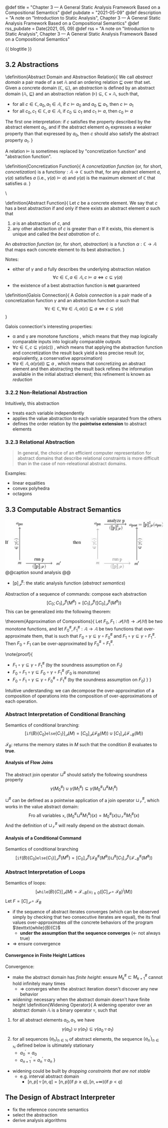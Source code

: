 @def title       = "Chapter 3 — A General Static Analysis Framework Based on a Compositional Semantics"
@def pubdate     = "2021-05-09"
@def description = "A note on \"Introduction to Static Analysis\", Chapter 3 — A General Static Analysis Framework Based on a Compositional Semantics"
@def rss_pubdate = Date(2021, 05, 09)
@def rss         = "A note on \"Introduction to Static Analysis\", Chapter 3 — A General Static Analysis Framework Based on a Compositional Semantics"

{{ blogtitle }}

## 3.2 Abstractions

\definition{Abstract Domain and Abstraction Relation}{
We call _abstract domain_ a pair made of a set 𝔸 and an ordering relation ⊑ over that set.
Given a concrete domain (ℂ, ⊆), an _abstraction_ is defined by an abstract domain (𝔸, ⊑) and an abstraction relation (⊧) ⊆, ℂ × 𝔸, such that,
- for all $c \in ℂ, a_0, a_1 \in 𝔸$, if $c \models a_0$ and $a_0 \sqsubseteq a_1$, then $c \models a_1$
- for all $c_0, c_1 ∈ ℂ, a ∈ 𝔸$, if $c_0 \subseteq c_1$ and $c_1 \models a$, then $c_0 \models a$

The first one interpretation: if $c$ satisfies the property described by the abstract element $a_0$,
and if the abstract element $a_1$ expresses a weaker property than that expressed by $a_0$,
then $c$ should also satisfy the abstract property $a_1$.
}

A relation $\models$ is sometimes replaced by "concretization function" and "abstraction function".

\definition{Concretization Function}{
A _concretization function_ (or, for short, _concretization_) is a function$\gamma: 𝔸 → ℂ$ such that,
for any abstract element $a$, $\gamma(a)$ satisfies $a$ (i.e., $\gamma(a) \models a$) and $\gamma(a)$ is the maximum element of $ℂ$ that satisfies $a$.
}

\\

\definition{Abstract Function}{
Let $c$ be a concrete element. We say that $c$ has a best abstraction if and only if there exists an abstract element $a$ such that
1. $a$ is an abstraction of $c$, and
2. any other abstraction of $c$ is greater than $a$
If it exists, this element is unique and called the _best abstration_ of $c$.

An _abstraction function_ (or, for short, _abstraction_) is a function $\alpha: ℂ \rightarrow 𝔸$ that maps each concrete element to its best abstraction.
}

Notes:
- either of $\gamma$ and $\alpha$ fully describes the underlying abstraction relation
  $$
    \forall c \in ℂ, a \in 𝔸, c \models a \Leftrightarrow c \subseteq \gamma(a)
  $$
- the existence of a best abstraction function is **not** guaranteed

\definition{Galois Connection}{
  A _Galois connection_ is a pair made of a concretization function $\gamma$ and an abstraction function $\alpha$ such that
  $$
    \forall c \in ℂ, \forall a \in 𝔸, \alpha(c) \sqsubseteq a \Leftrightarrow c \subseteq \gamma(a)
  $$
}

Galois connection's interesting properties:
- α and γ are monotone functions
  , which means that they map logically comparable inputs into logically comparable outputs
- $\forall c \in ℂ, c \subseteq \gamma(\alpha(c))$
  , which means that applying the abstraction function and concretization the result back yield a less precise result (or, equivalently, a conservative approximation)
- $\forall a \in 𝔸, \alpha(\gamma(a)) \sqsubseteq a$
  , which means that concretizing an abstract element and then abstracting the result back refines the information available in the initial abstract element; this refinement is known as _reduction_

### 3.2.2 Non-Relational Abstraction

Intuitively, this abstraction
- treats each variable independently
- applies the value abstraction to each variable separated from the others
- defines the order relation by the **pointwise extension** to abstract elements

### 3.2.3 Relational Abstraction

> In general, the choice of an efficient computer representation for abstract domains that describe relational constraints is more difficult than in the case of non-releational abstract domains.

Examples:
- linear equalities
- convex polyhedra
- octagons


## 3.3 Computable Abstract Semantics

![sound analysis](./assets/sound-analysis.png)
@@caption sound analysis @@

- $[\text{p}]^{\#}_𝒫$: the static analysis function (_abstract semantics_)

Abstraction of a sequence of commands: compose each abstraction
$$
  [C_0;C_1]^{\#}_𝒫(M^{\#}) = [C_1]^{\#}_𝒫([C_0]^{\#}_𝒫(M^{\#}))
$$
This can be generalized into the following theorem:

\theorem{Approximation of Compositions}{
  Let $F_0, F_1: 𝒫(𝕄) \rightarrow 𝒫(𝕄)$ be two monotone functions,
  and let $F_0^{\#}, F_1^{\#}: 𝔸 \rightarrow 𝔸$ be two functions that over-approximate them, that is such that $F_0 \circ \gamma \subseteq \gamma \circ F_0^{\#}$ and $F_1 \circ \gamma \subseteq \gamma \circ F_1^{\#}$. \
  Then $F_0 \circ F_1$ can be over-approximated by $F_0^{\#} \circ F_1^{\#}$.

  \note{proof}{
- $F_1 \circ \gamma \subseteq \gamma \circ F_1^{\#}$ (by the soundness assumption on $F_1$)
- $F_0 \circ F_1 \circ \gamma \subseteq F_0 \circ \gamma \circ F_1^{\#}$ ($F_0$ is monotone)
- $F_0 \circ F_1 \circ \gamma \subseteq \gamma \circ F_0^{\#} \circ F_1^{\#}$ (by the soundness assumption on $F_0$)
  }
}

Intuitive understanding: we can decompose the over-approximation of a composition of operations into the composition of over-approximations of each operation.

### Abstract Interpretation of Conditional Branching

Semantics of conditional branching:
$$
  [\texttt{if}(B)\{C_0\} \texttt{else}\{C_1\}]_𝒫(M) = [C_0]_𝒫(ℱ_B(M)) \cup [C_1]_𝒫(ℱ_{\neg B}(M))
$$

$ℱ_{B}$: returns the memory states in $M$ such that the condition $B$ evaluates to **true**.

#### Analysis of Flow Joins

The abstract join operator $\sqcup^{\#}$ should satisfy the following soundness property
$$
    \gamma(M_0^{\#}) \cup \gamma(M_1^{\#}) \subseteq \gamma(M_0^{\#} \sqcup^{\#} M_1^{\#})
$$

$\sqcup^{\#}$ can be defined as a pointwise application of a join operator $\sqcup^{\#}_𝒱$, which works in the value abstract domain:
$$
    \text{Fro all variables } \texttt{x}, (M_0^{\#} \sqcup^{\#} M_1^{\#})(x) = M_0^{\#}(x) \sqcup^{\#}_𝒱 M_1^{\#}(x)
$$
And the definition of $\sqcup^{\#}_𝒱$ will really depend on the abstract domain.

#### Analysis of a Conditional Command

Semantics of conditional branching
$$
  [\texttt{if}(B)\{C_0\} \texttt{else}\{C_1\}]^{\#}_𝒫(M^{\#}) = [C_0]^{\#}_𝒫(ℱ_B^{\#}(M^{\#})) \sqcup^{\#} [C_1]^{\#}_𝒫(ℱ_{\neg B}^{\#}(M^{\#}))
$$

### Abstract Interpretation of Loops

Semantics of loops:
$$
  [\texttt{while}(B)\{C\}]_𝒫(M) = ℱ_{\neg B} (\cup_{i \ge 0}([C]_𝒫 \circ ℱ_B)^i(M))
$$
Let $F = [C]_𝒫 \circ ℱ_B$

- if the sequence of abstract iterates converges (which can be observed simply by checking that two consecutive iterates are equal), the its final values over-approximates _all_ the concrete behaviors of the program $\texttxt{while}(B){C}$
  * **under the assumption that the sequence converges** (<- not always true)
- => ensure convergence

#### Convergence in Finite Height Lattices

Convergence:
- make the abstract domain has _finite height_: ensure $M_k^{\#} ⊏ M_{k+1}^{\#}$ cannot hold infinitely many times
  * => converges when the abstract iteration doesn't discover any new behavior
- _widening_: necessary when the abstract domain doesn't have finite height
  \definition{Widening Operator}{
A widening operator over an abstract domain 𝔸 is a binary operator $\triangledown$, such that
1. for all abstract elements $a_0, a_1$, we have
   $$
     \gamma(a_0) \cup \gamma(a_1) \subseteq \gamma(a_0 \triangledown a_1)
   $$
2. for all sequences $(a_n)_{n \in ℕ}$ of abstract elements, the sequence $(a^\prime_n)_{n \in ℕ}$ defined below is ultimately stationary
   - $a^\prime_0 = a_0$
   - $a^\prime_{n+1} = a^\prime_n \triangledown a_n$
}
  * widening could be built by _dropping constraints that are not stable_
    + e.g. interval abstract domain
      - $[n, p] \triangledown [n, q] = [n, p] (\text{if } p \ge q), [n, +\infty) (\text{if } p < q)$


## The Design of Abstract Interpreter

- fix the reference concrete semantics
- select the abstraction
- derive analysis algorithms
